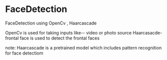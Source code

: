 # FaceDetection
FaceDetection using OpenCv , Haarcascade


OpenCv is used for taking inputs like-- video or photo source
Haarcasacde- frontal face is used to detect the frontal faces

note: Haarcascade is a pretrained model which includes pattern recognition for face detectiom
